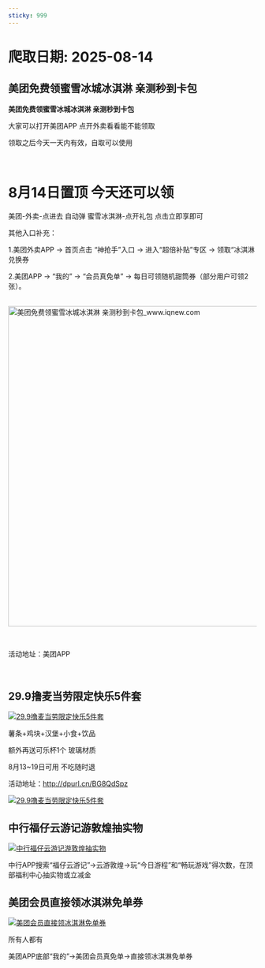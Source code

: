 ```yaml
---
sticky: 999
---
```

# 爬取日期: 2025-08-14
## 美团免费领蜜雪冰城冰淇淋 亲测秒到卡包

<p><strong>美团免费领蜜雪冰城冰淇淋 亲测秒到卡包</strong></p>
<p>大家可以打开美团APP 点开外卖看看能不能领取</p>
<p>领取之后今天一天内有效，自取可以使用</p>
<p>&nbsp;</p>
<h1>8月14日置顶 今天还可以领</h1>
<p>美团-外卖-点进去 自动弹 蜜雪冰淇淋-点开礼包 点击立即享即可</p>
<p>其他入口补充：</p>
<p>1.美团外卖APP → 首页点击 “神抢手”入口 → 进入“超倍补贴”专区 → 领取“冰淇淋兑换券</p>
<p>2.美团APP → “我的” → “会员真免单” → 每日可领随机甜筒券（部分用户可领2张）。<br>&nbsp;</p>
<p><img alt="美团免费领蜜雪冰城冰淇淋 亲测秒到卡包_www.iqnew.com" src="https://image.smallfawn.work/?url=https://img.iqnew.com/d/file/p/2025/08/12/300592b191bbdd136b86ef2c9638662a.jpg" style="width: 650px; *//* height: 704px;" referrerpolicy="no-referrer"></p>
<p>&nbsp;</p>
<p>活动地址：美团APP</p><br>
                    
                    
                

## 29.9撸麦当劳限定快乐5件套
<p>
    <a rel="nofollow" target="_blank" href="https://www.qqhjy6.xyz/caiji/data/images/2025-08-13/5e3d4619ae052c4077e912c75a55b474.jpg"><img src="https://image.smallfawn.work/?url=https://www.qqhjy6.xyz/caiji/data/images/2025-08-13/5e3d4619ae052c4077e912c75a55b474.jpg" title="29.9撸麦当劳限定快乐5件套 " alt="29.9撸麦当劳限定快乐5件套 " referrerpolicy="no-referrer"></a> 
</p>
<p>
    薯条+鸡块+汉堡+小食+饮品
</p>
<p>
    额外再送可乐杯1个&nbsp;玻璃材质
</p>
<p>
    8月13~19日可用&nbsp;不吃随时退
</p>
<p>
    活动地址：<a rel="nofollow" target="_blank" href="http://dpurl.cn/BG8QdSpz">http://dpurl.cn/BG8QdSpz</a> 
</p>
<p>
    <a rel="nofollow" target="_blank" href="https://www.qqhjy6.xyz/caiji/data/images/2025-08-13/eb54447e97448e6fb3307f3dd8d4351f.png"><img src="https://image.smallfawn.work/?url=https://www.qqhjy6.xyz/caiji/data/images/2025-08-13/eb54447e97448e6fb3307f3dd8d4351f.png" title="29.9撸麦当劳限定快乐5件套 " alt="29.9撸麦当劳限定快乐5件套 " referrerpolicy="no-referrer"></a> 
</p>

## 中行福仔云游记游敦煌抽实物
<p>
    <a rel="nofollow" target="_blank" href="https://www.qqhjy6.xyz/caiji/data/images/2025-08-13/65f07468a246f66759b991ec8240b54e.jpg"><img src="https://image.smallfawn.work/?url=https://www.qqhjy6.xyz/caiji/data/images/2025-08-13/65f07468a246f66759b991ec8240b54e.jpg" title="中行福仔云游记游敦煌抽实物 " alt="中行福仔云游记游敦煌抽实物 " referrerpolicy="no-referrer"></a> 
</p>
<p>
    中行APP搜索“福仔云游记”-&gt;云游敦煌-&gt;玩“今日游程”和“畅玩游戏”得次数，在顶部福利中心抽实物或立减金
</p>

## 美团会员直接领冰淇淋免单券
<p>
    <a rel="nofollow" target="_blank" href="https://www.qqhjy6.xyz/caiji/data/images/2025-08-13/f79e66ab1874e70e54e03cbd1cc25add.jpg"><img src="https://image.smallfawn.work/?url=https://www.qqhjy6.xyz/caiji/data/images/2025-08-13/f79e66ab1874e70e54e03cbd1cc25add.jpg" title="美团会员直接领冰淇淋免单券 " alt="美团会员直接领冰淇淋免单券 " referrerpolicy="no-referrer"></a> 
</p>
<p>所有人都有</p>
<p>
    美团APP底部“我的”-&gt;美团会员真免单-&gt;直接领冰淇淋免单券
</p>

